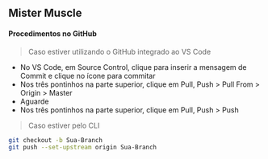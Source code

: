 ## Mister Muscle  

#### Procedimentos no GitHub  

> Caso estiver utilizando o GitHub integrado ao VS Code 
* No VS Code, em Source Control, clique para inserir a mensagem de Commit e clique no ícone para commitar 
* Nos três pontinhos na parte superior, clique em Pull, Push > Pull From > Origin > Master 
* Aguarde 
* Nos três pontinhos na parte superior, clique em Pull, Push > Push  


> Caso estiver pelo CLI 

```sh git commit -m "Mensagem de commit" 
git checkout -b Sua-Branch 
git push --set-upstream origin Sua-Branch 
```
